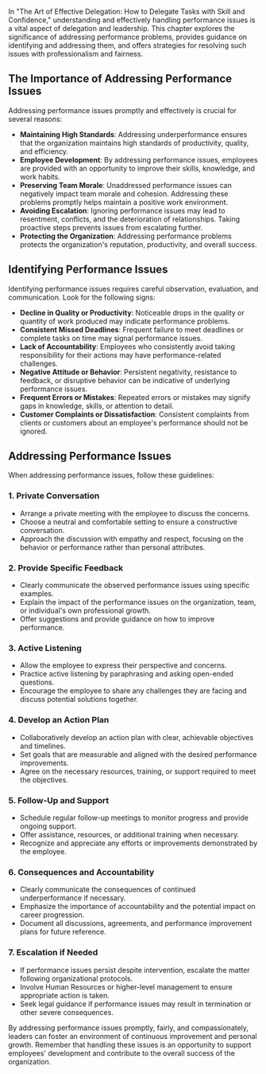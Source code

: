 
In "The Art of Effective Delegation: How to Delegate Tasks with Skill and Confidence," understanding and effectively handling performance issues is a vital aspect of delegation and leadership. This chapter explores the significance of addressing performance problems, provides guidance on identifying and addressing them, and offers strategies for resolving such issues with professionalism and fairness.

The Importance of Addressing Performance Issues
-----------------------------------------------

Addressing performance issues promptly and effectively is crucial for several reasons:

* **Maintaining High Standards**: Addressing underperformance ensures that the organization maintains high standards of productivity, quality, and efficiency.
* **Employee Development**: By addressing performance issues, employees are provided with an opportunity to improve their skills, knowledge, and work habits.
* **Preserving Team Morale**: Unaddressed performance issues can negatively impact team morale and cohesion. Addressing these problems promptly helps maintain a positive work environment.
* **Avoiding Escalation**: Ignoring performance issues may lead to resentment, conflicts, and the deterioration of relationships. Taking proactive steps prevents issues from escalating further.
* **Protecting the Organization**: Addressing performance problems protects the organization's reputation, productivity, and overall success.

Identifying Performance Issues
------------------------------

Identifying performance issues requires careful observation, evaluation, and communication. Look for the following signs:

* **Decline in Quality or Productivity**: Noticeable drops in the quality or quantity of work produced may indicate performance problems.
* **Consistent Missed Deadlines**: Frequent failure to meet deadlines or complete tasks on time may signal performance issues.
* **Lack of Accountability**: Employees who consistently avoid taking responsibility for their actions may have performance-related challenges.
* **Negative Attitude or Behavior**: Persistent negativity, resistance to feedback, or disruptive behavior can be indicative of underlying performance issues.
* **Frequent Errors or Mistakes**: Repeated errors or mistakes may signify gaps in knowledge, skills, or attention to detail.
* **Customer Complaints or Dissatisfaction**: Consistent complaints from clients or customers about an employee's performance should not be ignored.

Addressing Performance Issues
-----------------------------

When addressing performance issues, follow these guidelines:

### 1. Private Conversation

* Arrange a private meeting with the employee to discuss the concerns.
* Choose a neutral and comfortable setting to ensure a constructive conversation.
* Approach the discussion with empathy and respect, focusing on the behavior or performance rather than personal attributes.

### 2. Provide Specific Feedback

* Clearly communicate the observed performance issues using specific examples.
* Explain the impact of the performance issues on the organization, team, or individual's own professional growth.
* Offer suggestions and provide guidance on how to improve performance.

### 3. Active Listening

* Allow the employee to express their perspective and concerns.
* Practice active listening by paraphrasing and asking open-ended questions.
* Encourage the employee to share any challenges they are facing and discuss potential solutions together.

### 4. Develop an Action Plan

* Collaboratively develop an action plan with clear, achievable objectives and timelines.
* Set goals that are measurable and aligned with the desired performance improvements.
* Agree on the necessary resources, training, or support required to meet the objectives.

### 5. Follow-Up and Support

* Schedule regular follow-up meetings to monitor progress and provide ongoing support.
* Offer assistance, resources, or additional training when necessary.
* Recognize and appreciate any efforts or improvements demonstrated by the employee.

### 6. Consequences and Accountability

* Clearly communicate the consequences of continued underperformance if necessary.
* Emphasize the importance of accountability and the potential impact on career progression.
* Document all discussions, agreements, and performance improvement plans for future reference.

### 7. Escalation if Needed

* If performance issues persist despite intervention, escalate the matter following organizational protocols.
* Involve Human Resources or higher-level management to ensure appropriate action is taken.
* Seek legal guidance if performance issues may result in termination or other severe consequences.

By addressing performance issues promptly, fairly, and compassionately, leaders can foster an environment of continuous improvement and personal growth. Remember that handling these issues is an opportunity to support employees' development and contribute to the overall success of the organization.
